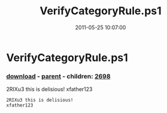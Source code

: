 ﻿---
pid:            2693
poster:         SddrCErrR
title:          VerifyCategoryRule.ps1
date:           2011-05-25 10:07:00
format:         posh
parent:         2672
parent:         2672
children:       2698
---

# VerifyCategoryRule.ps1

### [download](2693.ps1) - [parent](2672.md) - children: [2698](2698.md)

2RIXu3 this is delisious!
xfather123

```posh
2RIXu3 this is delisious!
xfather123
```
